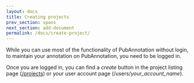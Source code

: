 ```yaml
---
layout: docs
title: Creating projects
prev_section: spans
next_section: add-document
permalink: /docs/create-project/
---
```


While you can use most of the functionality of PubAnnotation without login,
to maintain your annotation on PubAnnotation, you need to be logged in.

Once you are logged in, you can find a _create_ button in the project listing page ([/projects](https://pubannotation.org/projects))
or your user account page (/users/_your_account_name_).
